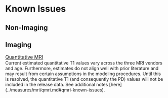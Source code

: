 # Known Issues

## Non-Imaging


## Imaging

<p style="font-size: 1.1em; margin-bottom: 0px;"><u>Quantitative MRI</u></p>
Current estimated quantitative T1 values vary across the three MRI vendors and age. Furthermore, estimates do not align well with prior literature and may result from certain assumptions in the modeling procedures. Until this is resolved, the quantitative T1 (and consequently the PD) values will not be included in the release data. See additional notes [here](../measures/mri/qmri.md#qmri-known-issues). 
